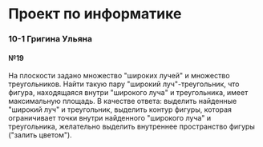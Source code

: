 # Проект по информатике

### 10-1 Григина Ульяна

#### №19

На плоскости задано множество "широких лучей" и множество 
треугольников. Найти такую пару "широкий луч"-треугольник, 
что фигура, находящаяся внутри "широкого луча" и треугольника, 
имеет максимальную площадь. В качестве ответа: выделить 
найденные "широкий луч" и треугольник, выделить контур фигуры, 
которая ограничивает точки внутри найденного "широкого луча" и 
треугольника, желательно выделить внутреннее пространство фигуры 
("залить цветом").
